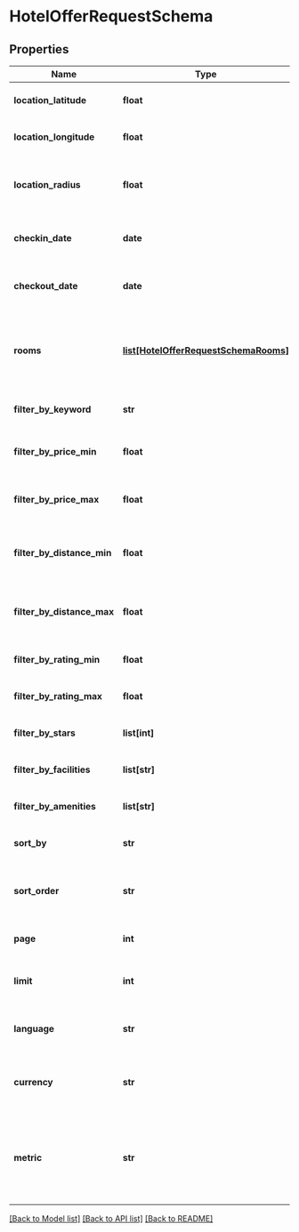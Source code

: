 # HotelOfferRequestSchema

## Properties
Name | Type | Description | Notes
------------ | ------------- | ------------- | -------------
**location_latitude** | **float** | Latitude of the hotel location. | [optional] 
**location_longitude** | **float** | Longitude of the hotel location. | [optional] 
**location_radius** | **float** | Search radius from the specified location. | [optional] 
**checkin_date** | **date** | Check-in date for the hotel booking. | [optional] 
**checkout_date** | **date** | Check-out date for the hotel booking. | [optional] 
**rooms** | [**list[HotelOfferRequestSchemaRooms]**](HotelOfferRequestSchemaRooms.md) | Details of rooms including number of adults and children per room. | [optional] 
**filter_by_keyword** | **str** | Keyword to filter hotel offers. | [optional] 
**filter_by_price_min** | **float** | Minimum price filter for hotel offers. | [optional] 
**filter_by_price_max** | **float** | Maximum price filter for hotel offers. | [optional] 
**filter_by_distance_min** | **float** | Minimum distance filter for hotel location. | [optional] 
**filter_by_distance_max** | **float** | Maximum distance filter for hotel location. | [optional] 
**filter_by_rating_min** | **float** | Minimum rating filter for hotels. | [optional] 
**filter_by_rating_max** | **float** | Maximum rating filter for hotels. | [optional] 
**filter_by_stars** | **list[int]** | Filter hotels by star ratings. | [optional] 
**filter_by_facilities** | **list[str]** | Filter hotels by available facilities. | [optional] 
**filter_by_amenities** | **list[str]** | Filter hotels by available amenities. | [optional] 
**sort_by** | **str** | Field to sort the results by. | [optional] 
**sort_order** | **str** | Order to sort the results, either asc or desc. | [optional] 
**page** | **int** | Page number for pagination. | [optional] 
**limit** | **int** | Number of items per page for pagination. | [optional] 
**language** | **str** | Preferred language of the hotel information. | [optional] 
**currency** | **str** | Currency in which prices should be displayed. | [optional] 
**metric** | **str** | Unit of measure for distance, either miles (mi) or kilometers (km). | [optional] 

[[Back to Model list]](../README.md#documentation-for-models) [[Back to API list]](../README.md#documentation-for-api-endpoints) [[Back to README]](../README.md)


